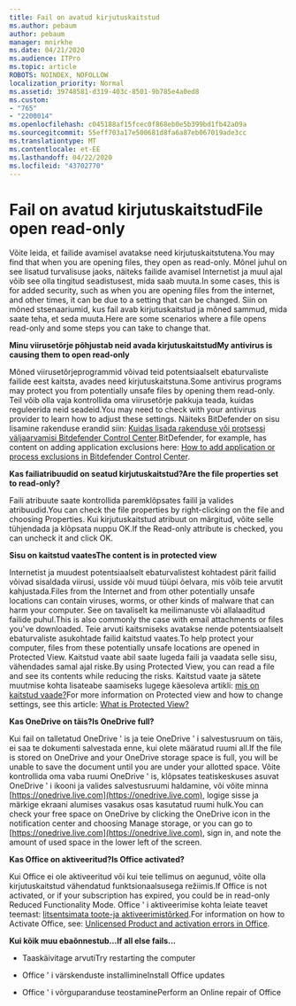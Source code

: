 ```yaml
---
title: Fail on avatud kirjutuskaitstud
ms.author: pebaum
author: pebaum
manager: mnirkhe
ms.date: 04/21/2020
ms.audience: ITPro
ms.topic: article
ROBOTS: NOINDEX, NOFOLLOW
localization_priority: Normal
ms.assetid: 39748581-d319-403c-8501-9b785e4a0ed8
ms.custom:
- "765"
- "2200014"
ms.openlocfilehash: c045188af15fcec0f868eb0e5b399bd1fb42a09a
ms.sourcegitcommit: 55eff703a17e500681d8fa6a87eb067019ade3cc
ms.translationtype: MT
ms.contentlocale: et-EE
ms.lasthandoff: 04/22/2020
ms.locfileid: "43702770"
---
```

# <a name="file-open-read-only"></a><span data-ttu-id="56e4f-102">Fail on avatud kirjutuskaitstud</span><span class="sxs-lookup"><span data-stu-id="56e4f-102">File open read-only</span></span>

<span data-ttu-id="56e4f-103">Võite leida, et failide avamisel avatakse need kirjutuskaitstutena.</span><span class="sxs-lookup"><span data-stu-id="56e4f-103">You may find that when you are opening files, they open as read-only.</span></span> <span data-ttu-id="56e4f-104">Mõnel juhul on see lisatud turvalisuse jaoks, näiteks failide avamisel Internetist ja muul ajal võib see olla tingitud seadistusest, mida saab muuta.</span><span class="sxs-lookup"><span data-stu-id="56e4f-104">In some cases, this is for added security, such as when you are opening files from the internet, and other times, it can be due to a setting that can be changed.</span></span> <span data-ttu-id="56e4f-105">Siin on mõned stsenaariumid, kus fail avab kirjutuskaitstud ja mõned sammud, mida saate teha, et seda muuta.</span><span class="sxs-lookup"><span data-stu-id="56e4f-105">Here are some scenarios where a file opens read-only and some steps you can take to change that.</span></span>
  
 <span data-ttu-id="56e4f-106">**Minu viirusetõrje põhjustab neid avada kirjutuskaitstud**</span><span class="sxs-lookup"><span data-stu-id="56e4f-106">**My antivirus is causing them to open read-only**</span></span>
  
<span data-ttu-id="56e4f-107">Mõned viirusetõrjeprogrammid võivad teid potentsiaalselt ebaturvaliste failide eest kaitsta, avades need kirjutuskaitstuna.</span><span class="sxs-lookup"><span data-stu-id="56e4f-107">Some antivirus programs may protect you from potentially unsafe files by opening them read-only.</span></span> <span data-ttu-id="56e4f-108">Teil võib olla vaja kontrollida oma viirusetõrje pakkuja teada, kuidas reguleerida neid seadeid.</span><span class="sxs-lookup"><span data-stu-id="56e4f-108">You may need to check with your antivirus provider to learn how to adjust these settings.</span></span> <span data-ttu-id="56e4f-109">Näiteks BitDefender on sisu lisamine rakenduse erandid siin: [Kuidas lisada rakenduse või protsessi väljaarvamisi Bitdefender Control Center](https://aka.ms/AA6098i).</span><span class="sxs-lookup"><span data-stu-id="56e4f-109">BitDefender, for example, has content on adding application exclusions here: [How to add application or process exclusions in Bitdefender Control Center](https://aka.ms/AA6098i).</span></span>
  
 <span data-ttu-id="56e4f-110">**Kas failiatribuudid on seatud kirjutuskaitstud?**</span><span class="sxs-lookup"><span data-stu-id="56e4f-110">**Are the file properties set to read-only?**</span></span>
  
<span data-ttu-id="56e4f-111">Faili atribuute saate kontrollida paremklõpsates failil ja valides atribuudid.</span><span class="sxs-lookup"><span data-stu-id="56e4f-111">You can check the file properties by right-clicking on the file and choosing Properties.</span></span> <span data-ttu-id="56e4f-112">Kui kirjutuskaitstud atribuut on märgitud, võite selle tühjendada ja klõpsata nuppu OK.</span><span class="sxs-lookup"><span data-stu-id="56e4f-112">If the Read-only attribute is checked, you can uncheck it and click OK.</span></span>
  
 <span data-ttu-id="56e4f-113">**Sisu on kaitstud vaates**</span><span class="sxs-lookup"><span data-stu-id="56e4f-113">**The content is in protected view**</span></span>
  
<span data-ttu-id="56e4f-114">Internetist ja muudest potentsiaalselt ebaturvalistest kohtadest pärit failid võivad sisaldada viirusi, usside või muud tüüpi õelvara, mis võib teie arvutit kahjustada.</span><span class="sxs-lookup"><span data-stu-id="56e4f-114">Files from the Internet and from other potentially unsafe locations can contain viruses, worms, or other kinds of malware that can harm your computer.</span></span> <span data-ttu-id="56e4f-115">See on tavaliselt ka meilimanuste või allalaaditud failide puhul.</span><span class="sxs-lookup"><span data-stu-id="56e4f-115">This is also commonly the case with email attachments or files you've downloaded.</span></span> <span data-ttu-id="56e4f-116">Teie arvuti kaitsmiseks avatakse nende potentsiaalselt ebaturvaliste asukohtade failid kaitstud vaates.</span><span class="sxs-lookup"><span data-stu-id="56e4f-116">To help protect your computer, files from these potentially unsafe locations are opened in Protected View.</span></span> <span data-ttu-id="56e4f-117">Kaitstud vaate abil saate lugeda faili ja vaadata selle sisu, vähendades samal ajal riske.</span><span class="sxs-lookup"><span data-stu-id="56e4f-117">By using Protected View, you can read a file and see its contents while reducing the risks.</span></span> <span data-ttu-id="56e4f-118">Kaitstud vaate ja sätete muutmise kohta lisateabe saamiseks lugege käesoleva artikli: [mis on kaitstud vaade?](https://support.office.com/article/d6f09ac7-e6b9-4495-8e43-2bbcdbcb6653)</span><span class="sxs-lookup"><span data-stu-id="56e4f-118">For more information on Protected view and how to change settings, see this article: [What is Protected View?](https://support.office.com/article/d6f09ac7-e6b9-4495-8e43-2bbcdbcb6653)</span></span>
  
 <span data-ttu-id="56e4f-119">**Kas OneDrive on täis?**</span><span class="sxs-lookup"><span data-stu-id="56e4f-119">**Is OneDrive full?**</span></span>
  
<span data-ttu-id="56e4f-120">Kui fail on talletatud OneDrive ' is ja teie OneDrive ' i salvestusruum on täis, ei saa te dokumenti salvestada enne, kui olete määratud ruumi all.</span><span class="sxs-lookup"><span data-stu-id="56e4f-120">If the file is stored on OneDrive and your OneDrive storage space is full, you will be unable to save the document until you are under your allotted space.</span></span> <span data-ttu-id="56e4f-121">Võite kontrollida oma vaba ruumi OneDrive ' is, klõpsates teatiskeskuses asuvat OneDrive ' i ikooni ja valides salvestusruumi haldamine, või võite minna [https://onedrive.live.com](https://onedrive.live.com), logige sisse ja märkige ekraani alumises vasakus osas kasutatud ruumi hulk.</span><span class="sxs-lookup"><span data-stu-id="56e4f-121">You can check your free space on OneDrive by clicking the OneDrive icon in the notification center and choosing Manage storage, or you can go to [https://onedrive.live.com](https://onedrive.live.com), sign in, and note the amount of used space in the lower left of the screen.</span></span>
  
 <span data-ttu-id="56e4f-122">**Kas Office on aktiveeritud?**</span><span class="sxs-lookup"><span data-stu-id="56e4f-122">**Is Office activated?**</span></span>
  
<span data-ttu-id="56e4f-123">Kui Office ei ole aktiveeritud või kui teie tellimus on aegunud, võite olla kirjutuskaitstud vähendatud funktsionaalsusega režiimis.</span><span class="sxs-lookup"><span data-stu-id="56e4f-123">If Office is not activated, or if your subscription has expired, you could be in read-only Reduced Functionality Mode.</span></span> <span data-ttu-id="56e4f-124">Office ' i aktiveerimise kohta leiate teavet teemast: [litsentsimata toote-ja aktiveerimistõrked](https://support.office.com/article/0d23d3c0-c19c-4b2f-9845-5344fedc4380).</span><span class="sxs-lookup"><span data-stu-id="56e4f-124">For information on how to Activate Office, see: [Unlicensed Product and activation errors in Office](https://support.office.com/article/0d23d3c0-c19c-4b2f-9845-5344fedc4380).</span></span>
  
 <span data-ttu-id="56e4f-125">**Kui kõik muu ebaõnnestub...**</span><span class="sxs-lookup"><span data-stu-id="56e4f-125">**If all else fails...**</span></span>
  
- <span data-ttu-id="56e4f-126">Taaskäivitage arvuti</span><span class="sxs-lookup"><span data-stu-id="56e4f-126">Try restarting the computer</span></span>
    
- <span data-ttu-id="56e4f-127">Office ' i värskenduste installimine</span><span class="sxs-lookup"><span data-stu-id="56e4f-127">Install Office updates</span></span>
    
- <span data-ttu-id="56e4f-128">Office ' i võrguparanduse teostamine</span><span class="sxs-lookup"><span data-stu-id="56e4f-128">Perform an Online repair of Office</span></span>
    


